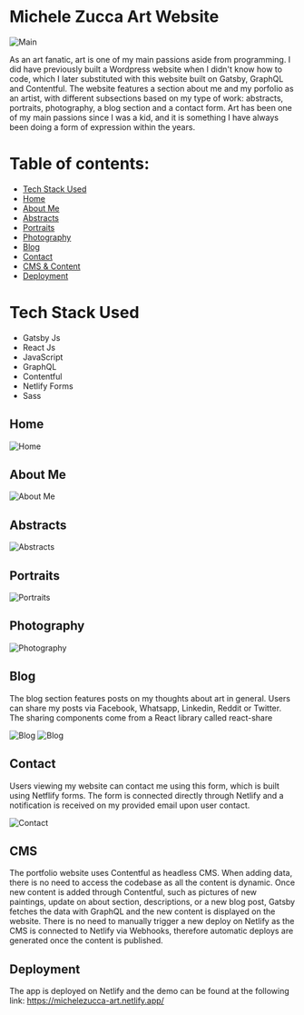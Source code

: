 # Michele Zucca Art Website

![Main](./public/readme-imgs/main.JPG)

As an art fanatic, art is one of my main passions aside from programming. I did have previously built a Wordpress website when I didn't know how to code, which I later substituted with this website built on Gatsby, GraphQL and Contentful. The website features a section about me and my porfolio as an artist, with different subsections based on my type of work: abstracts, portraits, photography, a blog section and a contact form. Art has been one of my main passions since I was a kid, and it is something I have always been doing a form of expression within the years.

# Table of contents:

- [Tech Stack Used](#tech-stack-used)
- [Home](#home)
- [About Me](#about-me)
- [Abstracts](#abstracts)
- [Portraits](#portraits)
- [Photography](#exchanges)
- [Blog](#blog)
- [Contact](#contact)
- [CMS & Content](#cms-and-content)
- [Deployment](#deployment)

# Tech Stack Used
- Gatsby Js
- React Js
- JavaScript
- GraphQL
- Contentful
- Netlify Forms
- Sass

## Home

![Home](./public/readme-imgs/home.png)

## About Me

![About Me](./public/readme-imgs/about-me.png)

## Abstracts

![Abstracts](./public/readme-imgs/abstracts.png)

## Portraits

![Portraits](./public/readme-imgs/portraits.png)

## Photography

![Photography](./public/readme-imgs/photography.png)

## Blog

The blog section features posts on my thoughts about art in general. Users can share my posts via Facebook, Whatsapp, Linkedin, Reddit or Twitter. The sharing components come from a React library called react-share

![Blog](./public/readme-imgs/blog.png)
![Blog](./public/readme-imgs/share-btn.JPG)

## Contact

Users viewing my website can contact me using this form, which is built using Netflify forms. The form is connected directly through Netlify and a notification is received on my provided email upon user contact.

![Contact](./public/readme-imgs/contact.png)

## CMS

The portfolio website uses Contentful as headless CMS. When adding data, there is no need to access the codebase as all the content is dynamic. Once new content is added through Contentful, such as pictures of new paintings, update on about section, descriptions, or a new blog post, Gatsby fetches the data with GraphQL and the new content is displayed on the website. There is no need to manually trigger a new deploy on Netlify as the CMS is connected to Netlify via Webhooks, therefore automatic deploys are generated once the content is published.

## Deployment

The app is deployed on Netlify and the demo can be found at the following link: https://michelezucca-art.netlify.app/





